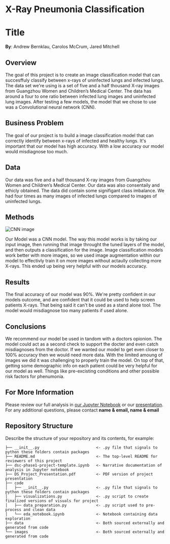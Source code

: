 # X-Ray Pneumonia Classification
# Title
**By**: Andrew Bernklau, Carolos McCrum, Jared Mitchell
## Overview
The goal of this project is to create an image classification model that can succesffuly classify between x-rays of uninfected lungs and infected lungs. The data set we're using is a set of five and a half thousand X-ray images from Guangzhou Women and Children’s Medical Center. The data has around a four to one ratio between infected lung images and uninfected lung images. After testing a few models, the model that we chose to use was a Convolutional neural network (CNN).

## Business Problem
The goal of our project is to build a image classification model that can correctly identify between x-rays of infected and healthy lungs. It's important that our model has high accuracy. With a low accuracy our model would misdiagnose too much. 

## Data
Our data was five and a half thousand X-ray images from Guangzhou Women and Children’s Medical Center. Our data was also consentaily and ethicly obtained. The data did contain some signifigant class imbalance. We had four times as many images of infected lungs compared to images of uninfected lungs.

## Methods
![CNN image](https://user-images.githubusercontent.com/82346896/142509391-253d3584-9229-49d7-9fbb-fa67b224fcca.JPG)

Our Model was a CNN model. The way this model works is by taking our input image, then running that image throught the tuned layers of the model, and then outputs a classification for the image. Image classification models work better with more images, so we used image augmentation within our model to effectivly train it on more images without actaully collecting more X-rays. This ended up being very helpful with our models accuracy. 

## Results
The final accuracy of our model was 90%. We're pretty confident in our models outcome, and are confident that it could be used to help screen patients X-rays. That being said it can't be used as a stand alone tool. The model would misdiagnose too many patients if used alone.  

## Conclusions
We recommend our model be used in tandom with a doctors opionion. The model could act as a second check to support the docter and even catch misdiagnoses from the doctor. If we wanted our model to get even closer to 100% accuracy then we would need more data. With the limited amoung of images we did it was challenging to properly train the model. On top of that, getting some demographic info on each patient could be very helpful for our model as well. Things like pre-excisting conditions and other possible risk factors for phenumonia. 

## For More Information
Please review our full analysis in [our Jupyter Notebook](./dsc-phase1-project-template.ipynb) or our [presentation](./DS_Project_Presentation.pdf).
For any additional questions, please contact **name & email, name & email**
## Repository Structure
Describe the structure of your repository and its contents, for example:
```
├── __init__.py                         <- .py file that signals to python these folders contain packages
├── README.md                           <- The top-level README for reviewers of this project
├── dsc-phase1-project-template.ipynb   <- Narrative documentation of analysis in Jupyter notebook
├── DS_Project_Presentation.pdf         <- PDF version of project presentation
├── code
│   ├── __init__.py                     <- .py file that signals to python these folders contain packages
│   ├── visualizations.py               <- .py script to create finalized versions of visuals for project
│   ├── data_preparation.py             <- .py script used to pre-process and clean data
│   └── eda_notebook.ipynb              <- Notebook containing data exploration
├── data                                <- Both sourced externally and generated from code
└── images                              <- Both sourced externally and generated from code
```
